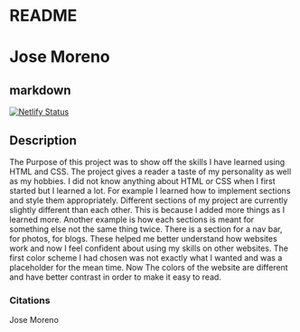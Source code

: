 # README

# Jose Moreno

## markdown

[![Netlify Status](https://api.netlify.com/api/v1/badges/98ff7d94-16fe-450a-9176-154b1a386a02/deploy-status)](https://app.netlify.com/sites/about-me-joselm11/deploys)

## Description

The Purpose of this project was to show off the skills I have learned using HTML and CSS. The project gives a reader a taste of my personality as well as my hobbies. I did not know anything about HTML or CSS when I first started but I learned a lot. For example I learned how to implement sections and style them appropriately. Different sections of my project are currently slightly different than each other. This is because I added more things as I learned more. Another example is how each sections is meant for something else not the same thing twice. There is a section for a nav bar, for photos, for blogs. These helped me better understand how websites work and now I feel confident about using my skills on other websites. The first color scheme I had chosen was not exactly what I wanted and was a placeholder for the mean time. Now The colors of the website are different and have better contrast in order to make it easy to read. 

### Citations
Jose Moreno